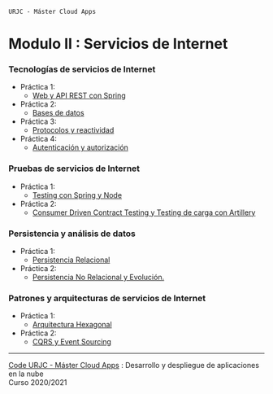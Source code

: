 `URJC - Máster Cloud Apps`
# Modulo II : Servicios de Internet

### Tecnologías de servicios de Internet
* Práctica 1:
  - [Web y API REST con Spring](https://github.com/manupuchades/urjc-si/tree/bookshelf/release/v1.0)
* Práctica 2:
  - [Bases de datos](https://github.com/manupuchades/urjc-si/tree/bookshelf/release/v2.0)
* Práctica 3:
  - [Protocolos y reactividad](https://github.com/manupuchades/urjc-si/tree/eoloplanner/release/v1.0)
* Práctica 4:
  - [Autenticación y autorización](https://github.com/manupuchades/urjc-si/tree/bookshelf/release/v3.0)

### Pruebas de servicios de Internet
* Práctica 1:
  - [Testing con Spring y Node](https://github.com/manupuchades/urjc-si/tree/testing/release/v1.0)
* Práctica 2:
  - [Consumer Driven Contract Testing y Testing de carga con Artillery](https://github.com/manupuchades/urjc-si/tree/testing/release/v2.0)

### Persistencia y análisis de datos
* Práctica 1:
  - [Persistencia Relacional](https://github.com/manupuchades/urjc-si/tree/persistance/release/v1.0)
* Práctica 2:
  - [Persistencia No Relacional y Evolución.](https://github.com/manupuchades/urjc-si/tree/persistance/release/v2.0)

### Patrones y arquitecturas de servicios de Internet
* Práctica 1:
  - [Arquitectura Hexagonal](https://github.com/manupuchades/urjc-si/tree/architecture/release/v1.0)
* Práctica 2:
  - [CQRS y Event Sourcing](https://github.com/manupuchades/urjc-si/tree/architecture/release/v2.0)
---
[Code URJC - Máster Cloud Apps](https://www.codeurjc.es/mastercloudapps/) : Desarrollo y despliegue de aplicaciones en la nube  
Curso 2020/2021
